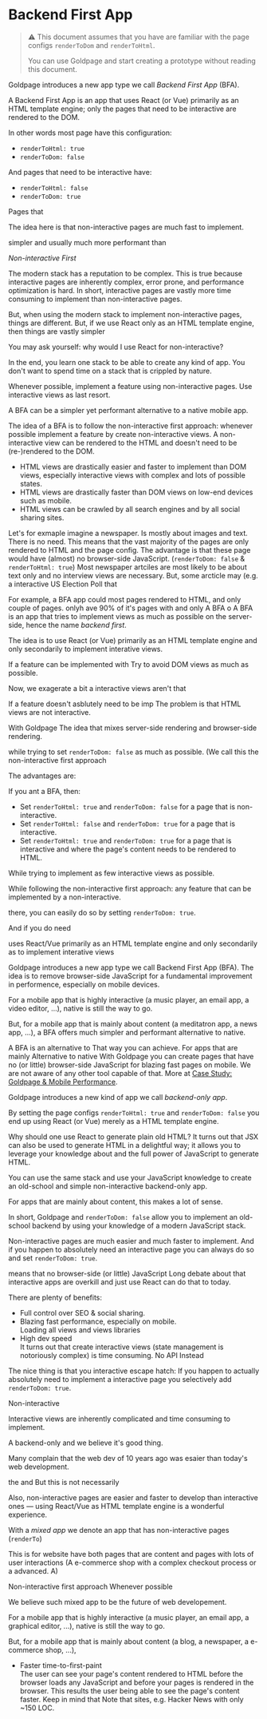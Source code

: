 # Backend First App

> :warning:
> This document assumes that you have are familiar with the page configs `renderToDom` and `renderToHtml`.
>
> You can use Goldpage and start creating a prototype without reading this document.

Goldpage introduces a new app type we call *Backend First App* (BFA).

A Backend First App is an app that uses React (or Vue) primarily as an HTML template engine;
only the pages that need to be interactive are rendered to the DOM.

In other words most page have this configuration:
- `renderToHtml: true`
- `renderToDom: false`

And pages that need to be interactive have:
- `renderToHtml: false`
- `renderToDom: true`

Pages that 

The idea here is that non-interactive pages are much fast to implement.

simpler and usually much more performant than 

*Non-interactive First*

The modern stack has a reputation to be complex.
This is true because interactive pages are inherently complex, error prone, and performance optimization is hard.
In short, interactive pages are vastly more time consuming to implement than non-interactive pages.

But, when using the modern stack to implement non-interactive pages,
things are different.
But, if we use React only as an HTML template engine,
then things are vastly simpler

You may ask yourself: why would I use React for non-interactive?

In the end, you learn one stack to be able to create any kind of app.
You don't want to spend time on a stack that is crippled by nature.

Whenever possible, implement a feature using non-interactive pages.
Use interactive views as last resort.


A BFA can be a simpler yet performant alternative to a native mobile app.

The idea of a BFA is to follow the non-interactive first approach:
whenever possible implement a feature by create non-interactive views.
A non-interactive view can be rendered to the HTML and doesn't need to be (re-)rendered to the DOM.
- HTML views are drastically easier and faster to implement than DOM views, especially interactive views with complex and lots of possible states.
- HTML views are drastically faster than DOM views on low-end devices such as mobile.
- HTML views can be crawled by all search engines and by all social sharing sites.

Let's for exmaple imagine a newspaper.
Is mostly about images and text.
There is no need.
This means that the vast majority of the pages are only rendered to HTML
and the page config.
The advantage is that these page would have (almost) no browser-side JavaScript.
(`renderToDom: false` & `renderToHtml: true`)
Most newspaper artciles are most likely to be about text only and no interview views are necessary.
But, some arcticle may (e.g. a interactive US Election Poll that 


For example,
a BFA app could most pages rendered to HTML,
and only couple of pages.
onlyh ave 90% of it's pages with and only
A BFA o
A BFA is an app that tries to implement views as much as possible on the server-side,
hence the name *backend first*.



The idea is to use React (or Vue)
primarily as an HTML template engine and only secondarily
to implement interative views.

If a feature can be implemented with
Try to avoid DOM views as much as possible.

Now,
we exagerate a bit a interactive views aren't that 

If a feature doesn't asblutely need to be imp
The problem is that HTML views are not interactive.

With Goldpage 
The idea 
that mixes server-side rendering and browser-side rendering.


while trying to set
`renderToDom: false` as much as possible. (We call this the non-interactive first approach

The advantages are:

If you ant a BFA, then:
- Set `renderToHtml: true` and `renderToDom: false` for a page that is non-interactive.
- Set `renderToHtml: false` and `renderToDom: true` for a page that is interactive.
- Set `renderToHtml: true` and `renderToDom: true` for a page that is interactive and where the page's content needs to be rendered to HTML.

While trying to implement as few interactive views as possible.

While following the non-interactive first approach: any feature that can be implemented by a non-interactive.

there, you can easily do so by setting `renderToDom: true`.

And if you do need





uses React/Vue primarily as an HTML template engine and only secondarily
as to implement interative views



Goldpage introduces a new app type we call Backend First App (BFA).
The idea is to remove browser-side JavaScript
for a fundamental improvement in performence, especially
on mobile devices.

For a mobile app that is highly interactive (a music player, an email app, a video editor, ...),
native is still the way to go.

But, for a mobile app that is mainly about content (a meditatron app, a news app, ...),
a BFA offers
much simpler and performant alternative to native.

A BFA is an alternative to
That way you can achieve.
For apps that are mainly
Alternative to native
With Goldpage you can create pages that have no (or little) browser-side JavaScript
for blazing fast pages on mobile.
We are not aware of any other tool capable of that.
More at [Case Study: Goldpage & Mobile Performance]().



Goldpage introduces a new kind of app we call *backend-only app*.

By setting the page configs `renderToHtml: true` and `renderToDom: false` you
end up using React (or Vue) merely as a HTML template engine.

Why should one use React to generate plain old HTML?
It turns out that JSX can also be used to generate HTML in a delightful way; it allows you to leverage your knowledge about and the full power of JavaScript to generate HTML.

You can use the same stack and use your JavaScript knowledge to create an old-school and simple non-interactive backend-only app.

For apps that are mainly about content, this makes a lot of sense.



In short, Goldpage and `renderToDom: false` allow you to implement an old-school backend by using your knowledge of a modern JavaScript stack.


Non-interactive pages are much easier and much faster to implement.
And if you happen to absolutely need an interactive page you can always do so and set `renderToDom: true`.

means that no browser-side (or little) JavaScript
Long debate about that interactive apps are overkill and just use 
React can do that to today.

There are plenty of benefits:
- Full control over SEO & social sharing.
- Blazing fast performance, especially on mobile.
  <br/>
  Loading all views and views libraries
- High dev speed
  <br/>
  It turns out that create interactive views (state management is notoriously complex) is time consuming.
  No API
  Instead 

The nice thing is that you
interactive escape hatch:
If you happen to actually
absolutely need to implement a interactive page you selectively add `renderToDom: true`.

Non-interactive 

Interactive views are inherently complicated and time consuming to implement.


A backend-only and we believe it's good thing.

Many complain that the web dev of 10 years ago was esaier than today's web development.

the and 
But this is not necessarily

Also, non-interactive pages are easier and faster to develop than interactive ones &mdash;
using React/Vue as HTML template engine is a wonderful experience.





With a *mixed app* we denote an app that has non-interactive pages (`renderTo`)

This is for website
have both pages that are content and pages with lots of user interactions
(A e-commerce shop with a complex checkout process or a advanced. A)


Non-interactive first approach
Whenever possible 

We believe such mixed app to be the future of web developement.

For a mobile app that is highly interactive (a music player, an email app, a graphical editor, ...),
native is still the way to go.

But, for a mobile app that is mainly about content (a blog, a newspaper, a e-commerce shop, ...),




















- Faster time-to-first-paint
  <br/>
  The user can see your page's content rendered to HTML before the browser loads any JavaScript and before your pages is rendered in the browser.
  This results the user being able to see the page's content faster.
  Keep in mind that 
  Note that sites, e.g. Hacker News with only ~150 LOC.
